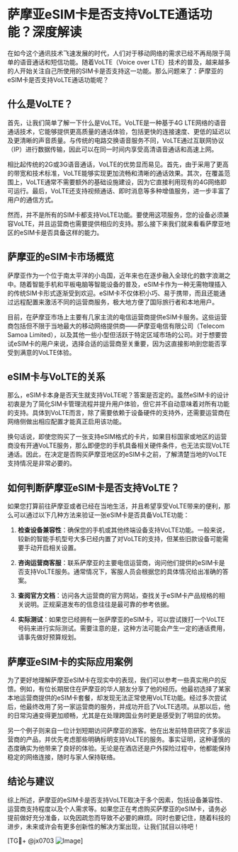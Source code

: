 # 萨摩亚eSIM卡是否支持VoLTE通话功能？深度解读

在如今这个通讯技术飞速发展的时代，人们对于移动网络的需求已经不再局限于简单的语音通话和短信功能。随着VoLTE（Voice over LTE）技术的普及，越来越多的人开始关注自己所使用的SIM卡是否支持这一功能。那么问题来了：萨摩亚的eSIM卡是否支持VoLTE通话功能呢？

## 什么是VoLTE？

首先，让我们简单了解一下什么是VoLTE。VoLTE是一种基于4G LTE网络的语音通话技术，它能够提供更高质量的通话体验，包括更快的连接速度、更低的延迟以及更清晰的声音质量。与传统的电路交换语音服务不同，VoLTE通过互联网协议（IP）进行数据传输，因此可以在同一时间内享受高清语音通话和高速上网。

相比起传统的2G或3G语音通话，VoLTE的优势显而易见。首先，由于采用了更高的带宽和技术标准，VoLTE能够实现更加流畅和清晰的通话效果。其次，在覆盖范围上，VoLTE通常不需要额外的基础设施建设，因为它直接利用现有的4G网络即可运行。最后，VoLTE还支持视频通话、即时消息等多种增值服务，进一步丰富了用户的通信方式。

然而，并不是所有的SIM卡都支持VoLTE功能。要使用这项服务，您的设备必须兼容VoLTE，并且运营商也需要提供相应的支持。那么接下来我们就来看看萨摩亚地区的eSIM卡是否具备这样的能力。

## 萨摩亚的eSIM卡市场概览

萨摩亚作为一个位于南太平洋的小岛国，近年来也在逐步融入全球化的数字浪潮之中。随着智能手机和平板电脑等智能设备的普及，eSIM卡作为一种无需物理插入的传统SIM卡形式逐渐受到欢迎。eSIM卡不仅体积小巧、易于携带，而且还能通过远程配置来激活不同的运营商服务，极大地方便了国际旅行者和本地用户。

目前，在萨摩亚市场上主要有几家主流的电信运营商提供eSIM卡服务。这些运营商包括但不限于当地最大的移动网络提供商——萨摩亚电信有限公司（Telecom Samoa Limited），以及其他一些小型但活跃于特定区域市场的公司。对于想要尝试eSIM卡的用户来说，选择合适的运营商至关重要，因为这直接影响到您能否享受到满意的VoLTE体验。

## eSIM卡与VoLTE的关系

那么，eSIM卡本身是否天生就支持VoLTE呢？答案是否定的。虽然eSIM卡的设计初衷是为了简化SIM卡管理流程并提升用户体验，但它并不自动意味着对所有功能的支持。具体到VoLTE而言，除了需要依赖于设备硬件的支持外，还需要运营商在网络侧做出相应配置才能真正启用该功能。

换句话说，即使您购买了一张支持eSIM格式的卡片，如果目标国家或地区的运营商没有开通VoLTE服务，那么即便您的手机具备相关硬件条件，也无法实现VoLTE通话。因此，在决定是否购买萨摩亚地区的eSIM卡之前，了解清楚当地的VoLTE支持情况是非常必要的。

## 如何判断萨摩亚eSIM卡是否支持VoLTE？

如果您打算前往萨摩亚或者已经在当地生活，并且希望享受VoLTE带来的便利，那么可以通过以下几种方法来验证一张eSIM卡是否具备VoLTE功能：

1. **检查设备兼容性**：确保您的手机或其他终端设备支持VoLTE功能。一般来说，较新的智能手机型号大多已经内置了对VoLTE的支持，但某些旧款设备可能需要手动开启相关设置。
   
2. **咨询运营商客服**：联系萨摩亚的主要电信运营商，询问他们提供的eSIM卡是否支持VoLTE服务。通常情况下，客服人员会根据您的具体情况给出准确的答案。

3. **查阅官方文档**：访问各大运营商的官方网站，查找关于eSIM卡产品规格的相关说明。正规渠道发布的信息往往是最可靠的参考依据。

4. **实际测试**：如果您已经拥有一张萨摩亚的eSIM卡，可以尝试拨打一个VoLTE号码来进行实际测试。需要注意的是，这种方法可能会产生一定的通话费用，请事先做好预算规划。

## 萨摩亚eSIM卡的实际应用案例

为了更好地理解萨摩亚eSIM卡在现实中的表现，我们可以参考一些真实用户的反馈。例如，有位长期居住在萨摩亚的华人朋友分享了他的经历。他最初选择了某家本地运营商提供的eSIM卡套餐，却发现无法正常使用VoLTE功能。经过多次尝试后，他最终改用了另一家运营商的服务，并成功开启了VoLTE选项。从那以后，他的日常沟通变得更加顺畅，尤其是在处理跨国业务时更是感受到了明显的优势。

另一个例子则来自一位计划短期访问萨摩亚的游客。他在出发前特意研究了多家运营商的产品，并优先考虑那些明确标明支持VoLTE的服务。事实证明，这种谨慎的态度确实为他带来了良好的体验。无论是在酒店还是户外探险过程中，他都能保持稳定的网络连接，随时与家人保持联络。

## 结论与建议

综上所述，萨摩亚的eSIM卡是否支持VoLTE取决于多个因素，包括设备兼容性、运营商支持程度以及个人需求等。如果您正在考虑购买萨摩亚的eSIM卡，请务必提前做好充分准备，以免因疏忽而导致不必要的麻烦。同时也要记住，随着科技的进步，未来或许会有更多创新性的解决方案出现，让我们拭目以待吧！

[TG💪+ @jx0703 ![Image](https://github.com/user-attachments/assets/dbca1d08-cadb-493c-b0ec-ad6f7a83f270)]